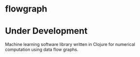 # flowgraph

# Under Development
Machine learning software library written in Clojure for numerical computation using data flow graphs. 
